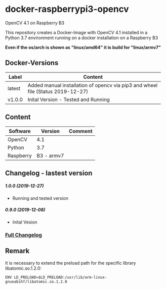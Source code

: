 # docker-raspberrypi3-opencv
 OpenCV 4.1 on Raspberry B3
 
This repository creates a Docker-Image with OpenCV 4.1 installed in a Python 3.7 environment running on a docker installation on a Raspberry B3

**Even if the os/arch is shown as "linux/amd64" it is build for "linux/armv7"**

## Docker-Versions

| Label | 	Content  |
| -------------- | -------------|
| latest | Added manual installation of opencv via pip3 and wheel file (Status 2019-12-27) | 
| v1.0.0 | Inital Version - Tested and Running | 


## Content
| Software | Version | Comment |
| --------- | ------- | ------- |
| OpenCV | 4.1 |  |
| Python | 3.7 |  |
| Raspberry | B3 - armv7 |  |

## Changelog - lastest version
##### 1.0.0 (2019-12-27)
* Running and tested version
##### 0.9.0 (2019-12-08)
* Inital Vesion

### [Full Changelog](Changelog.md)

## Remark
It is necessary to extend the preload path for the specific library libatomic.so.1.2.0:

```ENV LD_PRELOAD=$LD_PRELOAD:/usr/lib/arm-linux-gnueabihf/libatomic.so.1.2.0```


